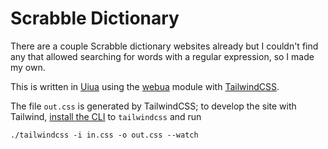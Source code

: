 # Scrabble Dictionary

There are a couple Scrabble dictionary websites already but I couldn't find any that allowed searching for words with a regular expression, so I made my own.

This is written in [Uiua](https://www.uiua.org/) using the [webua](https://github.com/uiua-lang/webua) module with <!-- [HTMX](https://htmx.org/) and --> [TailwindCSS](https://tailwindcss.com).

The file `out.css` is generated by TailwindCSS; to develop the site with Tailwind, [install the CLI](https://github.com/tailwindlabs/tailwindcss/releases/latest) to `tailwindcss` and run

```
./tailwindcss -i in.css -o out.css --watch
```
